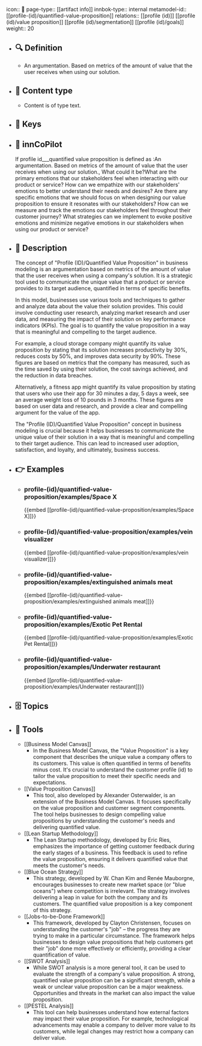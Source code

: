 icon:: 🧿
page-type:: [[artifact info]]
innbok-type:: internal
metamodel-id:: [[profile-(id)/quantified-value-proposition]]
relations:: [[profile (id)]] [[profile (id)/value proposition]] [[profile (id)/segmentation]] [[profile (id)/goals]]
weight:: 20

- ## 🔍 Definition
  - An argumentation. Based on metrics of the amount of value that the user receives when using our solution.
- ## 📰 Content type 
  - Content is of type text.
  
- ## 🔑 Keys
  
- ## 🤖 innCoPilot
  If profile id___quantified value proposition is defined as :An argumentation. Based on metrics of the amount of value that the user receives when using our solution., What could it be?What are the primary emotions that our stakeholders feel when interacting with our product or service?
  How can we empathize with our stakeholders' emotions to better understand their needs and desires?
  Are there any specific emotions that we should focus on when designing our value proposition to ensure it resonates with our stakeholders?
  How can we measure and track the emotions our stakeholders feel throughout their customer journey?
  What strategies can we implement to evoke positive emotions and minimize negative emotions in our stakeholders when using our product or service?
- ## 📖 Description
  The concept of "Profile (ID)/Quantified Value Proposition" in business modeling is an argumentation based on metrics of the amount of value that the user receives when using a company's solution. It is a strategic tool used to communicate the unique value that a product or service provides to its target audience, quantified in terms of specific benefits.
  
  In this model, businesses use various tools and techniques to gather and analyze data about the value their solution provides. This could involve conducting user research, analyzing market research and user data, and measuring the impact of their solution on key performance indicators (KPIs). The goal is to quantify the value proposition in a way that is meaningful and compelling to the target audience.
  
  For example, a cloud storage company might quantify its value proposition by stating that its solution increases productivity by 30%, reduces costs by 50%, and improves data security by 90%. These figures are based on metrics that the company has measured, such as the time saved by using their solution, the cost savings achieved, and the reduction in data breaches.
  
  Alternatively, a fitness app might quantify its value proposition by stating that users who use their app for 30 minutes a day, 5 days a week, see an average weight loss of 10 pounds in 3 months. These figures are based on user data and research, and provide a clear and compelling argument for the value of the app.
  
  The "Profile (ID)/Quantified Value Proposition" concept in business modeling is crucial because it helps businesses to communicate the unique value of their solution in a way that is meaningful and compelling to their target audience. This can lead to increased user adoption, satisfaction, and loyalty, and ultimately, business success.
- ## 👉 Examples
  - ### profile-(id)/quantified-value-proposition/examples/Space X
    {{embed [[profile-(id)/quantified-value-proposition/examples/Space X]]}}
  - ### profile-(id)/quantified-value-proposition/examples/vein visualizer
    {{embed [[profile-(id)/quantified-value-proposition/examples/vein visualizer]]}}
  - ### profile-(id)/quantified-value-proposition/examples/extinguished animals meat
    {{embed [[profile-(id)/quantified-value-proposition/examples/extinguished animals meat]]}}
  - ### profile-(id)/quantified-value-proposition/examples/Exotic Pet Rental
    {{embed [[profile-(id)/quantified-value-proposition/examples/Exotic Pet Rental]]}}
  - ### profile-(id)/quantified-value-proposition/examples/Underwater restaurant
    {{embed [[profile-(id)/quantified-value-proposition/examples/Underwater restaurant]]}}
  
- ## 🗄️ Topics
  
- ## 🧰 Tools
  - [[Business Model Canvas]]
    - In the Business Model Canvas, the "Value Proposition" is a key component that describes the unique value a company offers to its customers. This value is often quantified in terms of benefits minus cost. It's crucial to understand the customer profile (id) to tailor the value proposition to meet their specific needs and expectations.
  - [[Value Proposition Canvas]]
    - This tool, also developed by Alexander Osterwalder, is an extension of the Business Model Canvas. It focuses specifically on the value proposition and customer segment components. The tool helps businesses to design compelling value propositions by understanding the customer's needs and delivering quantified value.
  - [[Lean Startup Methodology]]
    - The Lean Startup methodology, developed by Eric Ries, emphasizes the importance of getting customer feedback during the early stages of a business. This feedback is used to refine the value proposition, ensuring it delivers quantified value that meets the customer's needs.
  - [[Blue Ocean Strategy]]
    - This strategy, developed by W. Chan Kim and Renée Mauborgne, encourages businesses to create new market space (or "blue oceans") where competition is irrelevant. The strategy involves delivering a leap in value for both the company and its customers. The quantified value proposition is a key component of this strategy.
  - [[Jobs-to-be-Done Framework]]
    - This framework, developed by Clayton Christensen, focuses on understanding the customer's "job" – the progress they are trying to make in a particular circumstance. The framework helps businesses to design value propositions that help customers get their "job" done more effectively or efficiently, providing a clear quantification of value.
  - [[SWOT Analysis]]
    - While SWOT analysis is a more general tool, it can be used to evaluate the strength of a company's value proposition. A strong, quantified value proposition can be a significant strength, while a weak or unclear value proposition can be a major weakness. Opportunities and threats in the market can also impact the value proposition.
  - [[PESTEL Analysis]]
    - This tool can help businesses understand how external factors may impact their value proposition. For example, technological advancements may enable a company to deliver more value to its customers, while legal changes may restrict how a company can deliver value.
